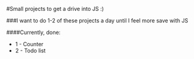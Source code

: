 #Small projects to get a drive into JS :)

###I want to do 1-2 of these projects a day until I feel more save with JS

####Currently, done:
* 1 - Counter
* 2 - Todo list
